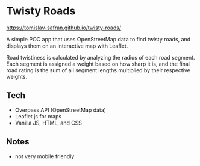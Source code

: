 # Twisty Roads

https://tomislav-safran.github.io/twisty-roads/

A simple POC app that uses OpenStreetMap data to find twisty roads, and displays them on an interactive map with Leaflet.

Road twistiness is calculated by analyzing the radius of each road segment. Each segment is assigned a weight based on how sharp it is, 
and the final road rating is the sum of all segment lengths multiplied by their respective weights.

## Tech
- Overpass API (OpenStreetMap data)
- Leaflet.js for maps
- Vanilla JS, HTML, and CSS

## Notes
- not very mobile friendly
